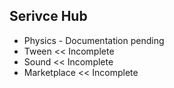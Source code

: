 ## Serivce Hub

* Physics - Documentation pending
* Tween << Incomplete
* Sound << Incomplete
* Marketplace << Incomplete